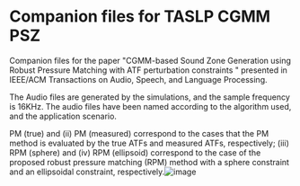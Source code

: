 # Companion files for TASLP CGMM PSZ

Companion files for the paper "CGMM-based Sound Zone Generation using Robust Pressure Matching with ATF perturbation constraints " presented in IEEE/ACM Transactions on Audio, Speech, and Language Processing. 

The Audio files are generated by the simulations, and the sample frequency is 16KHz. The audio files have been named according to the algorithm used, and the application scenario. 

PM (true) and (ii) PM (measured) correspond to the cases that the PM method is evaluated by the true ATFs and measured ATFs, respectively; (iii) RPM (sphere) and (iv) RPM (ellipsoid) correspond to the case of the proposed robust pressure matching (RPM) method with a sphere constraint and an ellipsoidal constraint, respectively.![image](https://github.com/JunqingZhang0/Companion-files-for-TASLP-CGMM-PSZ/assets/66855421/8ecd64c7-38f7-41fd-b834-25b3c2b96079)
